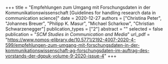 +++
title = "Empfehlungen zum Umgang mit Forschungsdaten in der Kommunikationswissenschaft [Guidelines for handling research data in communication science]"
date = 2020-12-27
authors = ["Christina Peter", "Johannes Breuer", "Philipp K. Masur", "Michael Scharkow", "Christian Schwarzenegger"]
publication_types = ["2"]
abstract = ""
selected = false
publication = "*SCM Studies in Communication and Media*"
url_pdf = "https://www.nomos-elibrary.de/10.5771/2192-4007-2020-4-599/empfehlungen-zum-umgang-mit-forschungsdaten-in-der-kommunikationswissenschaft-ag-forschungsdaten-im-auftrag-des-vorstands-der-dgpuk-volume-9-2020-issue-4"
+++